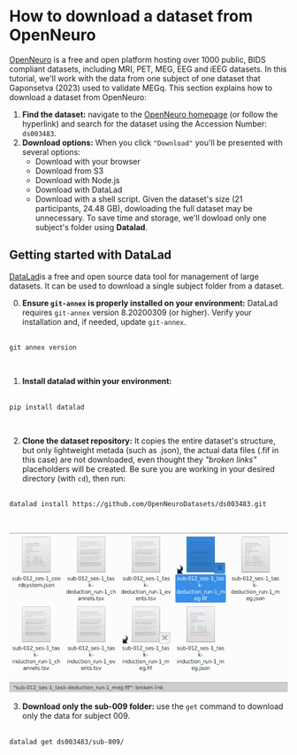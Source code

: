 # How to download a dataset from OpenNeuro

[OpenNeuro](https://openneuro.org/) is a free and open platform hosting over 1000 public, BIDS compliant datasets, including MRI, PET, MEG, EEG and iEEG datasets. 
In this tutorial, we'll work with the data from one subject of one dataset that Gaponsetva (2023) used to validate MEGq. This section explains how to download a dataset from OpenNeuro:

1. **Find the dataset:** navigate to the [OpenNeuro homepage](https://openneuro.org/) (or follow the hyperlink) and search for the dataset using the Accession Number: `ds003483`.
2. **Download options:** When you click `"Download"` you'll be presented with several options:
    * Download with your browser
    * Download from S3
    * Download with Node.js
    * Download with DataLad
    * Download with a shell script. 
Given the dataset's size (21 participants, 24.48 GB), dowloading the full dataset may be unnecessary. To save time and storage, we'll dowload only one subject's folder using **Datalad**.

## Getting started with DataLad
[DataLad](github.com/datalad)is a free and open source data tool for management of large datasets. It can be used to download a single subject folder from a dataset.

0. **Ensure `git-annex` is properly installed on your environment:** DataLad requires `git-annex` version 8.20200309 (or higher). Verify your installation and, if needed, update `git-annex`.
##
    git annex version
<br>

1. **Install datalad within your environment:** 
##
    pip install datalad
<br>

2. **Clone the dataset repository:** It copies the entire dataset's structure, but only lightweight metada (such as .json), the actual data files (.fif in this case) are not downloaded, even thought they _"broken links"_ placeholders will be created. Be sure you are working in your desired directory (with `cd`), then run:
##
    datalad install https://github.com/OpenNeuroDatasets/ds003483.git
<br>

![placeholder](../static/placeholder.png)


3. **Download only the sub-009 folder:** use the `get` command to download only the data for subject 009.
##
    datalad get ds003483/sub-009/
<br>





